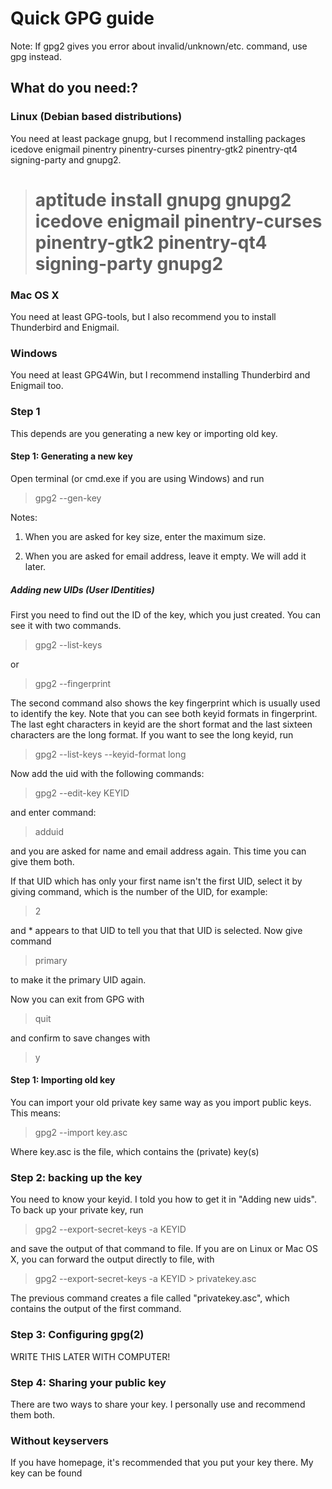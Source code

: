 # Quick GPG guide

Note: If gpg2 gives you error about invalid/unknown/etc. command, use gpg instead.

## What do you need:?

### Linux (Debian based distributions)

You need at least package gnupg, but I recommend installing packages
icedove enigmail pinentry pinentry-curses pinentry-gtk2 pinentry-qt4 signing-party and gnupg2.

> # aptitude install gnupg gnupg2 icedove enigmail pinentry-curses pinentry-gtk2 pinentry-qt4 signing-party gnupg2

### Mac OS X

You need at least GPG-tools, but I also recommend you to install Thunderbird and Enigmail.

### Windows

You need at least GPG4Win, but I recommend installing Thunderbird and Enigmail too.

### Step 1

This depends are you generating a new key or importing old key.

#### Step 1: Generating a new key

Open terminal (or cmd.exe if you are using Windows) and run

> gpg2 --gen-key

Notes:

1. When you are asked for key size, enter the maximum size.

2. When you are asked for email address, leave it empty. We will add it later.

##### Adding new UIDs (User IDentities)

First you need to find out the ID of the key, which you just created. You can see it with two commands.

> gpg2 --list-keys

or 

> gpg2 --fingerprint

The second command also shows the key fingerprint which is usually used to identify the key. Note that you can see both keyid formats in fingerprint. The last eght characters in keyid are the short format and the last sixteen characters are the long format.
If you want to see the long keyid, run

> gpg2 --list-keys --keyid-format long

Now add the uid with the following commands:

> gpg2 --edit-key KEYID

and enter command:

> adduid

and you are asked for name and email address again. This time you can give them both.

If that UID which has only your first name isn't the first UID, select it by giving command, which is the number of the UID, for example:

> 2

and * appears to that UID to tell you that that UID is selected. Now give command

> primary

to make it the primary UID again.

Now you can exit from GPG with

> quit

and confirm to save changes with

> y

#### Step 1: Importing old key

You can import your old private key same way as you import public keys. This means:

> gpg2 --import key.asc

Where key.asc is the file, which contains the (private) key(s)

### Step 2: backing up the key

You need to know your keyid. I told you how to get it in "Adding new uids". To back up your private key, run

> gpg2 --export-secret-keys -a KEYID

and save the output of that command to file. If you are on Linux or Mac OS X, you can forward the output directly to file, with

> gpg2 --export-secret-keys -a KEYID > privatekey.asc

The previous command creates a file called "privatekey.asc", which contains the output of the first command.

### Step 3: Configuring gpg(2)

WRITE THIS LATER WITH COMPUTER!

### Step 4: Sharing your public key

There are two ways to share your key. I personally use and recommend them both.

### Without keyservers

If you have homepage, it's recommended that you put your key there. My key can be found
